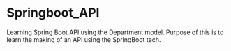 # Springboot_API
Learning Spring Boot API using the Department model.
Purpose of this is to learn the making of an API using the SpringBoot tech.
